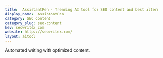 ```yaml
---
title:  AssistantPen - Trending AI tool for SEO content and best alternatives
display_name:  AssistantPen
category: SEO content
category_slug: seo-content
key: seowritex_com
website: https://seowritex.com/
layout: aitool
---
```


Automated writing with optimized content.
